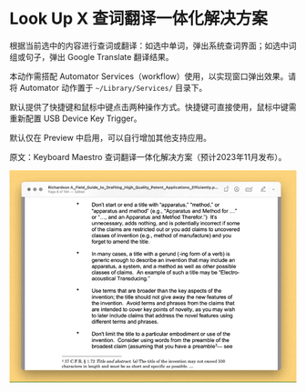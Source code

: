 # Look Up X 查词翻译一体化解决方案

根据当前选中的内容进行查词或翻译：如选中单词，弹出系统查词界面；如选中词组或句子，弹出 Google Translate 翻译结果。

本动作需搭配 Automator Services（workflow）使用，以实现窗口弹出效果。请将 Automator 动作置于 `~/Library/Services/` 目录下。

默认提供了快捷键和鼠标中键点击两种操作方式。快捷键可直接使用，鼠标中键需重新配置 USB Device Key Trigger。

默认仅在 Preview 中启用，可以自行增加其他支持应用。

原文：Keyboard Maestro 查词翻译一体化解决方案（预计2023年11月发布）。

![title](img.gif)